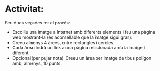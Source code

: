 # Activitat:
Feu dues vegades tot el procés:

- Escolliu una imatge a Internet amb diferents elements i feu una pàgina web mostrant-la (és aconsellable que la imatge sigui gran).
- Creeu almenys 4 àrees, entre rectangles i cercles.
- Cada àrea tindrà un link a una pàgina relacionada amb la imatge i diferent.
- Opcional (per pujar nota): Creeu un àrea per imatge de tipus polígon amb, almenys, 10 punts.
